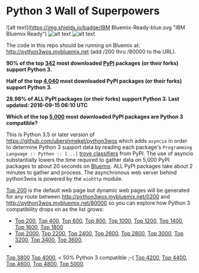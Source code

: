 # Python 3 Wall of Superpowers
![alt text](https://img.shields.io/badge/IBM Bluemix-Ready-blue.svg "IBM Bluemix Ready")
![alt text](https://img.shields.io/badge/Python-3.5_or_later-green.svg "Python 3.5 or later")
![alt text](https://img.shields.io/travis/cclauss/python3wos_asyncio.svg "Travis build status")

The code in this repo should be running on Bluemix at: http://python3wos.mybluemix.net (add /200 thru /80000 to the URL).

__90% of the top [342](http://python3wos.mybluemix.net/342) most downloaded [PyPI](http://pypi.python.org) packages (or their forks) support Python 3.__

__Half of the top [4,040](http://python3wos.mybluemix.net/4040) most downloaded PyPI packages (or their forks) support Python 3.__

__28.98% of ALL PyPI packages (or their forks) support Python 3. Last updated: 2016-09-15 06:10 UTC__

__Which of the top [5,000](http://python3wos.mybluemix.net/5000) most downloaded PyPI packages are Python 3 compatible?__

This is Python 3.5 or later version of https://github.com/ubershmekel/python3wos which adds `asyncio` in order to determine Python 3 support data by reading each package's `Programming Language :: Python :: [...]` [trove classifiers](https://pypi.python.org/pypi?%3Aaction=list_classifiers) from PyPI.  The use of asyncio substantially lowers the time required to gather data on 5,000 PyPI packages to about 20 seconds on [Bluemix](http://www.ibm.com/cloud-computing/bluemix/).  ALL PyPI packages take about 2 minutes to gather and process.  The asynchronous web server behind python3wos is powered by the `aiohttp` module.

[Top 200](http://python3wos.mybluemix.net/) is the default web page but dynamic web pages will be generated for any route between http://python3wos.mybluemix.net/0200 and http://python3wos.mybluemix.net/80000 so you can explore how Python 3 compatibility drops on as the list grows:
* [Top 200](http://python3wos.mybluemix.net/200), 
[Top 400](http://python3wos.mybluemix.net/400), 
[Top 600](http://python3wos.mybluemix.net/600), 
[Top 800](http://python3wos.mybluemix.net/800), 
[Top 1000](http://python3wos.mybluemix.net/1000), 
[Top 1200](http://python3wos.mybluemix.net/1200), 
[Top 1400](http://python3wos.mybluemix.net/1400),
[Top 1600](http://python3wos.mybluemix.net/1600), 
[Top 1800](http://python3wos.mybluemix.net/1800)
* [Top 2000](http://python3wos.mybluemix.net/2000), 
[Top 2200](http://python3wos.mybluemix.net/2200), 
[Top 2400](http://python3wos.mybluemix.net/2400), 
[Top 2600](http://python3wos.mybluemix.net/2600), 
[Top 2800](http://python3wos.mybluemix.net/2800), 
[Top 3000](http://python3wos.mybluemix.net/3000), 
[Top 3200](http://python3wos.mybluemix.net/3200), 
[Top 3400](http://python3wos.mybluemix.net/3400), 
[Top 3600](http://python3wos.mybluemix.net/3600),
*
[Top 3800](http://python3wos.mybluemix.net/3800)
[Top 4000](http://python3wos.mybluemix.net/4000), 
 < 50% Python 3 compatible ;-(  [Top 4200](http://python3wos.mybluemix.net/4200), 
[Top 4400](http://python3wos.mybluemix.net/4400), 
[Top 4600](http://python3wos.mybluemix.net/4600), 
[Top 4800](http://python3wos.mybluemix.net/4800), 
[Top 5000](http://python3wos.mybluemix.net/5000).
